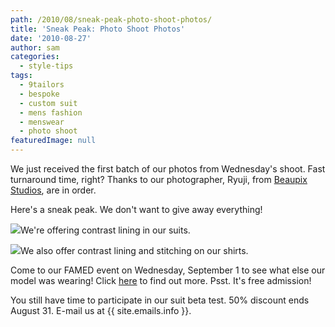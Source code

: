 ```yaml
---
path: /2010/08/sneak-peak-photo-shoot-photos/
title: 'Sneak Peak: Photo Shoot Photos'
date: '2010-08-27'
author: sam
categories:
  - style-tips
tags:
  - 9tailors
  - bespoke
  - custom suit
  - mens fashion
  - menswear
  - photo shoot
featuredImage: null
---
```

We just received the first batch of our photos from Wednesday's shoot. Fast turnaround time, right? Thanks to our photographer, Ryuji, from [Beaupix Studios](http://beaupix.com/), are in order.

Here's a sneak peak. We don't want to give away everything!

[![](http://4.bp.blogspot.com/_RlJ3L7W6dBw/THgK0oKfQZI/AAAAAAAAIfw/kI0-TsgUrI0/s400/20100825-IMG_2978_web.jpg)](http://4.bp.blogspot.com/_RlJ3L7W6dBw/THgK0oKfQZI/AAAAAAAAIfw/kI0-TsgUrI0/s1600/20100825-IMG_2978_web.jpg)We're offering contrast lining in our suits. 

[![](http://3.bp.blogspot.com/_RlJ3L7W6dBw/THgK0akjuDI/AAAAAAAAIfo/x43Vc8FnXDU/s400/20100825-IMG_2953_web.jpg)](http://3.bp.blogspot.com/_RlJ3L7W6dBw/THgK0akjuDI/AAAAAAAAIfo/x43Vc8FnXDU/s1600/20100825-IMG_2953_web.jpg)We also offer contrast lining and stitching on our shirts. 

Come to our FAMED event on Wednesday, September 1 to see what else our model was wearing! Click [here](http://2010/08/9tailors-at-famed.html) to find out more. Psst. It's free admission!

You still have time to participate in our suit beta test. 50% discount ends August 31. E-mail us at {{ site.emails.info }}.